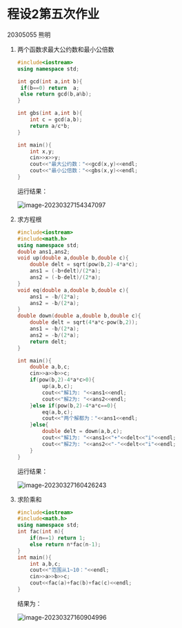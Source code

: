 # 程设2第五次作业

20305055 熊明

1. 两个函数求最大公约数和最小公倍数

   ```cpp
   #include<iostream>
   using namespace std;
   
   int gcd(int a,int b){
   	if(b==0) return  a;
   	else return gcd(b,a%b);
   } 
   
   int gbs(int a,int b){
       int c = gcd(a,b);
       return a/c*b;
   }
   
   int main(){
       int x,y;
       cin>>x>>y;
       cout<<"最大公约数："<<gcd(x,y)<<endl;
       cout<<"最小公倍数："<<gbs(x,y)<<endl;
   }
   ```

   运行结果：

   ![image-20230327154347097](C:\Users\15989\AppData\Roaming\Typora\typora-user-images\image-20230327154347097.png)

2. 求方程根

   ```cpp
   #include<iostream>
   #include<math.h>
   using namespace std;
   double ans1,ans2;
   void up(double a,double b,double c){
       double delt = sqrt(pow(b,2)-4*a*c);
       ans1 = (-b+delt)/(2*a);
       ans2 = (-b-delt)/(2*a);
   }
   void eq(double a,double b,double c){
       ans1 = -b/(2*a);
       ans2 = -b/(2*a);
   }
   double down(double a,double b,double c){
       double delt = sqrt(4*a*c-pow(b,2));
       ans1 = -b/(2*a);
       ans2 = -b/(2*a);
       return delt; 
   }
   
   int main(){
       double a,b,c;
       cin>>a>>b>>c;
       if(pow(b,2)-4*a*c>0){
           up(a,b,c);
           cout<<"解1为: "<<ans1<<endl;
           cout<<"解2为: "<<ans2<<endl;
       }else if(pow(b,2)-4*a*c==0){
           eq(a,b,c);
           cout<<"两个解都为："<<ans1<<endl;
       }else{
           double delt = down(a,b,c);
           cout<<"解1为: "<<ans1<<"+"<<delt<<"i"<<endl;
           cout<<"解2为: "<<ans2<<"-"<<delt<<"i"<<endl;
       }
   }
   ```

   运行结果：

   ![image-20230327160426243](C:\Users\15989\AppData\Roaming\Typora\typora-user-images\image-20230327160426243.png)

3. 求阶乘和

   ```cpp
   #include<iostream>
   #include<math.h>
   using namespace std;
   int fac(int n){
       if(n==1) return 1;
       else return n*fac(n-1);
   }
   int main(){
       int a,b,c;
       cout<<"范围从1~10："<<endl;
       cin>>a>>b>>c;
       cout<<fac(a)+fac(b)+fac(c)<<endl;
   }
   ```

   结果为：

   ![image-20230327160904996](C:\Users\15989\AppData\Roaming\Typora\typora-user-images\image-20230327160904996.png)